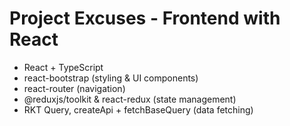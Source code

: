 # Project Excuses - Frontend with React

- React + TypeScript
- react-bootstrap (styling & UI components)
- react-router (navigation)
- @reduxjs/toolkit & react-redux (state management)
- RKT Query, createApi + fetchBaseQuery (data fetching)
